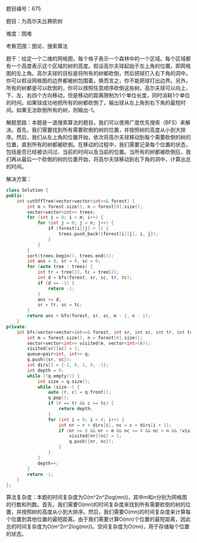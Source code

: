 题目编号：675

题目：为高尔夫比赛砍树

难度：困难

考察范围：图论、搜索算法

题干：给定一个二维的网格图，每个格子表示一个森林中的一个区域。每个区域都有一个高度表示这个区域的树的高度。假设高尔夫球起始于左上角的位置，即网格图的左上角。高尔夫球的目标是将所有的树都砍倒，然后把球打入右下角的洞中。你可以假设网格图的边界都被树包围着。换而言之，你不能把球打出边界。另外，所有的树都是可以砍倒的，你可以按照任意顺序砍倒这些树。高尔夫球可以向上、下、左、右四个方向移动，但是移动的距离限制为1个单位长度，同时消耗1个单位的时间。如果球成功地把所有的树都砍倒了，输出球从左上角到右下角的最短时间。如果无法砍倒所有的树，则输出-1。

解题思路：本题是一道搜索算法的题目，我们可以使用广度优先搜索（BFS）来解决。首先，我们需要找到所有需要砍倒的树的位置，并按照树的高度从小到大排序。然后，我们从左上角的位置开始，依次将高尔夫球移动到每个需要砍倒的树的位置，直到所有的树都被砍倒。在移动的过程中，我们需要记录每个位置的状态，包括是否已经被访问过、当前的时间以及当前的位置。当所有的树都被砍倒后，我们再从最后一个砍倒的树的位置开始，将高尔夫球移动到右下角的洞中，计算出总的时间。

解决方案：

```cpp
class Solution {
public:
    int cutOffTree(vector<vector<int>>& forest) {
        int m = forest.size(), n = forest[0].size();
        vector<vector<int>> trees;
        for (int i = 0; i < m; i++) {
            for (int j = 0; j < n; j++) {
                if (forest[i][j] > 1) {
                    trees.push_back({forest[i][j], i, j});
                }
            }
        }
        sort(trees.begin(), trees.end());
        int ans = 0, sr = 0, sc = 0;
        for (auto tree : trees) {
            int tr = tree[1], tc = tree[2];
            int d = bfs(forest, sr, sc, tr, tc);
            if (d == -1) {
                return -1;
            }
            ans += d;
            sr = tr, sc = tc;
        }
        return ans + bfs(forest, sr, sc, m - 1, n - 1);
    }
private:
    int bfs(vector<vector<int>>& forest, int sr, int sc, int tr, int tc) {
        int m = forest.size(), n = forest[0].size();
        vector<vector<int>> visited(m, vector<int>(n));
        visited[sr][sc] = 1;
        queue<pair<int, int>> q;
        q.push({sr, sc});
        int dirs[] = {-1, 0, 1, 0, -1};
        int depth = 0;
        while (!q.empty()) {
            int size = q.size();
            while (size--) {
                auto [r, c] = q.front();
                q.pop();
                if (r == tr && c == tc) {
                    return depth;
                }
                for (int i = 0; i < 4; i++) {
                    int nr = r + dirs[i], nc = c + dirs[i + 1];
                    if (nr >= 0 && nr < m && nc >= 0 && nc < n && !visited[nr][nc] && forest[nr][nc]) {
                        visited[nr][nc] = 1;
                        q.push({nr, nc});
                    }
                }
            }
            depth++;
        }
        return -1;
    }
};
```

算法复杂度：本题的时间复杂度为O(m^2n^2log(mn))，其中m和n分别为网格图的行数和列数。首先，我们需要O(mn)的时间复杂度来找到所有需要砍倒的树的位置，并按照树的高度从小到大排序。然后，我们需要O(mn)的时间复杂度来计算每个位置到其他位置的最短距离。由于我们需要计算O(mn)个位置的最短距离，因此总的时间复杂度为O(m^2n^2log(mn))。空间复杂度为O(mn)，用于存储每个位置的状态。